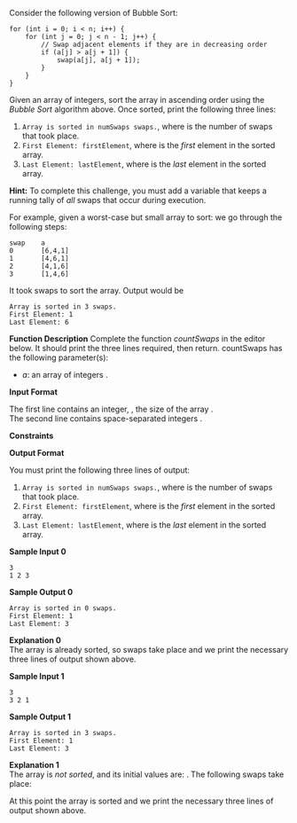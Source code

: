 Consider the following version of Bubble Sort:

    for (int i = 0; i < n; i++) {
	    for (int j = 0; j < n - 1; j++) {
	        // Swap adjacent elements if they are in decreasing order
	        if (a[j] > a[j + 1]) {
	            swap(a[j], a[j + 1]);
	        }
	    }
    }

Given an array of integers, sort the array in ascending order using the  _Bubble Sort_  algorithm above. Once sorted, print the following three lines:

1.  `Array is sorted in numSwaps swaps.`, where  is the number of swaps that took place.
2.  `First Element: firstElement`, where  is the  _first_  element in the sorted array.
3.  `Last Element: lastElement`, where  is the  _last_  element in the sorted array.

**Hint:**  To complete this challenge, you must add a variable that keeps a running tally of  _all_  swaps that occur during execution.

For example, given a worst-case but small array to sort:  we go through the following steps:

```
swap    a       
0       [6,4,1]
1       [4,6,1]
2       [4,1,6]
3       [1,4,6]
```

It took  swaps to sort the array. Output would be

    Array is sorted in 3 swaps.  
    First Element: 1  
    Last Element: 6  

**Function Description**
Complete the function  _countSwaps_  in the editor below. It should print the three lines required, then return.
countSwaps has the following parameter(s):

-   _a_: an array of integers .

**Input Format**

The first line contains an integer,  , the size of the array  .  
The second line contains  space-separated integers  .

**Constraints**

**Output Format**

You must print the following three lines of output:

1.  `Array is sorted in numSwaps swaps.`, where  is the number of swaps that took place.
2.  `First Element: firstElement`, where  is the  _first_  element in the sorted array.
3.  `Last Element: lastElement`, where  is the  _last_  element in the sorted array.

**Sample Input 0**

```
3
1 2 3

```

**Sample Output 0**

```
Array is sorted in 0 swaps.
First Element: 1
Last Element: 3

```

**Explanation 0**  
The array is already sorted, so  swaps take place and we print the necessary three lines of output shown above.

**Sample Input 1**

```
3
3 2 1

```

**Sample Output 1**

```
Array is sorted in 3 swaps.
First Element: 1
Last Element: 3

```

**Explanation 1**  
The array is  _not sorted_, and its initial values are:  . The following  swaps take place:

At this point the array is sorted and we print the necessary three lines of output shown above.
<!--stackedit_data:
eyJoaXN0b3J5IjpbLTE3OTc3MDIzMzldfQ==
-->